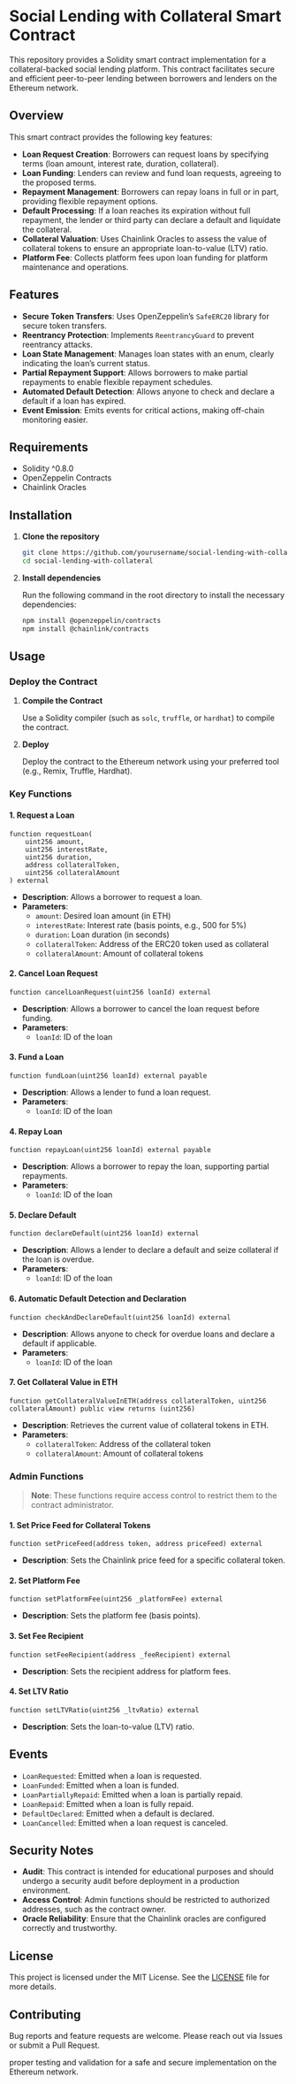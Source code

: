 # Social Lending with Collateral Smart Contract

This repository provides a Solidity smart contract implementation for a collateral-backed social lending platform. This contract facilitates secure and efficient peer-to-peer lending between borrowers and lenders on the Ethereum network.

## Overview

This smart contract provides the following key features:

- **Loan Request Creation**: Borrowers can request loans by specifying terms (loan amount, interest rate, duration, collateral).
- **Loan Funding**: Lenders can review and fund loan requests, agreeing to the proposed terms.
- **Repayment Management**: Borrowers can repay loans in full or in part, providing flexible repayment options.
- **Default Processing**: If a loan reaches its expiration without full repayment, the lender or third party can declare a default and liquidate the collateral.
- **Collateral Valuation**: Uses Chainlink Oracles to assess the value of collateral tokens to ensure an appropriate loan-to-value (LTV) ratio.
- **Platform Fee**: Collects platform fees upon loan funding for platform maintenance and operations.

## Features

- **Secure Token Transfers**: Uses OpenZeppelin’s `SafeERC20` library for secure token transfers.
- **Reentrancy Protection**: Implements `ReentrancyGuard` to prevent reentrancy attacks.
- **Loan State Management**: Manages loan states with an enum, clearly indicating the loan’s current status.
- **Partial Repayment Support**: Allows borrowers to make partial repayments to enable flexible repayment schedules.
- **Automated Default Detection**: Allows anyone to check and declare a default if a loan has expired.
- **Event Emission**: Emits events for critical actions, making off-chain monitoring easier.

## Requirements

- Solidity ^0.8.0
- OpenZeppelin Contracts
- Chainlink Oracles

## Installation

1. **Clone the repository**

   ```bash
   git clone https://github.com/yourusername/social-lending-with-collateral.git
   cd social-lending-with-collateral
   ```

2. **Install dependencies**

   Run the following command in the root directory to install the necessary dependencies:

   ```bash
   npm install @openzeppelin/contracts
   npm install @chainlink/contracts
   ```

## Usage

### Deploy the Contract

1. **Compile the Contract**

   Use a Solidity compiler (such as `solc`, `truffle`, or `hardhat`) to compile the contract.

2. **Deploy**

   Deploy the contract to the Ethereum network using your preferred tool (e.g., Remix, Truffle, Hardhat).

### Key Functions

#### 1. Request a Loan

   ```solidity
   function requestLoan(
       uint256 amount,
       uint256 interestRate,
       uint256 duration,
       address collateralToken,
       uint256 collateralAmount
   ) external
   ```

   - **Description**: Allows a borrower to request a loan.
   - **Parameters**:
     - `amount`: Desired loan amount (in ETH)
     - `interestRate`: Interest rate (basis points, e.g., 500 for 5%)
     - `duration`: Loan duration (in seconds)
     - `collateralToken`: Address of the ERC20 token used as collateral
     - `collateralAmount`: Amount of collateral tokens

#### 2. Cancel Loan Request

   ```solidity
   function cancelLoanRequest(uint256 loanId) external
   ```

   - **Description**: Allows a borrower to cancel the loan request before funding.
   - **Parameters**:
     - `loanId`: ID of the loan

#### 3. Fund a Loan

   ```solidity
   function fundLoan(uint256 loanId) external payable
   ```

   - **Description**: Allows a lender to fund a loan request.
   - **Parameters**:
     - `loanId`: ID of the loan

#### 4. Repay Loan

   ```solidity
   function repayLoan(uint256 loanId) external payable
   ```

   - **Description**: Allows a borrower to repay the loan, supporting partial repayments.
   - **Parameters**:
     - `loanId`: ID of the loan

#### 5. Declare Default

   ```solidity
   function declareDefault(uint256 loanId) external
   ```

   - **Description**: Allows a lender to declare a default and seize collateral if the loan is overdue.
   - **Parameters**:
     - `loanId`: ID of the loan

#### 6. Automatic Default Detection and Declaration

   ```solidity
   function checkAndDeclareDefault(uint256 loanId) external
   ```

   - **Description**: Allows anyone to check for overdue loans and declare a default if applicable.
   - **Parameters**:
     - `loanId`: ID of the loan

#### 7. Get Collateral Value in ETH

   ```solidity
   function getCollateralValueInETH(address collateralToken, uint256 collateralAmount) public view returns (uint256)
   ```

   - **Description**: Retrieves the current value of collateral tokens in ETH.
   - **Parameters**:
     - `collateralToken`: Address of the collateral token
     - `collateralAmount`: Amount of collateral tokens

### Admin Functions

> **Note**: These functions require access control to restrict them to the contract administrator.

#### 1. Set Price Feed for Collateral Tokens

   ```solidity
   function setPriceFeed(address token, address priceFeed) external
   ```

   - **Description**: Sets the Chainlink price feed for a specific collateral token.

#### 2. Set Platform Fee

   ```solidity
   function setPlatformFee(uint256 _platformFee) external
   ```

   - **Description**: Sets the platform fee (basis points).

#### 3. Set Fee Recipient

   ```solidity
   function setFeeRecipient(address _feeRecipient) external
   ```

   - **Description**: Sets the recipient address for platform fees.

#### 4. Set LTV Ratio

   ```solidity
   function setLTVRatio(uint256 _ltvRatio) external
   ```

   - **Description**: Sets the loan-to-value (LTV) ratio.

## Events

- `LoanRequested`: Emitted when a loan is requested.
- `LoanFunded`: Emitted when a loan is funded.
- `LoanPartiallyRepaid`: Emitted when a loan is partially repaid.
- `LoanRepaid`: Emitted when a loan is fully repaid.
- `DefaultDeclared`: Emitted when a default is declared.
- `LoanCancelled`: Emitted when a loan request is canceled.

## Security Notes

- **Audit**: This contract is intended for educational purposes and should undergo a security audit before deployment in a production environment.
- **Access Control**: Admin functions should be restricted to authorized addresses, such as the contract owner.
- **Oracle Reliability**: Ensure that the Chainlink oracles are configured correctly and trustworthy.

## License

This project is licensed under the MIT License. See the [LICENSE](LICENSE) file for more details.

## Contributing

Bug reports and feature requests are welcome. Please reach out via Issues or submit a Pull Request.

proper testing and validation for a safe and secure implementation on the Ethereum network.
